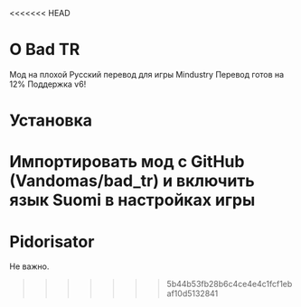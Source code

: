 <<<<<<< HEAD
# О Bad TR
Мод на плохой Русский перевод для игры Mindustry
Перевод готов на 12%
Поддержка v6!

# Установка
Импортировать мод с **GitHub** (Vandomas/bad_tr) и включить язык **Suomi** в настройках игры
=======
# Pidorisator
Не важно.
>>>>>>> 5b44b53fb28b6c4ce4e4c1fcf1ebaf10d5132841
